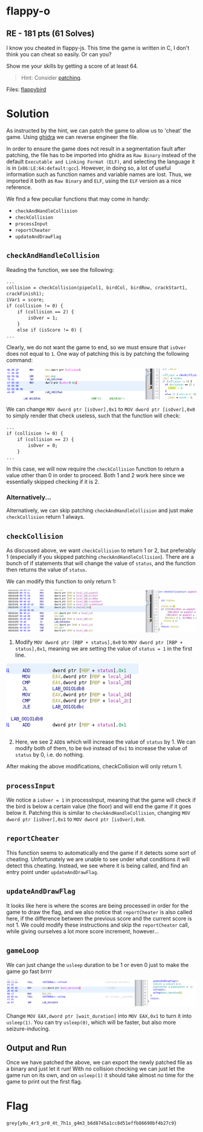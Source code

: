 # flappy-o

## RE - 181 pts (61 Solves)

I know you cheated in flappy-js. This time the game is written in C, I don't think you can cheat so easily. Or can you?

Show me your skills by getting a score of at least 64.

> Hint: Consider [patching](https://www.youtube.com/watch?v=8U6JOQnOOkg).

Files: [flappybird](./flappy-o/flappybird)

# Solution

As instructed by the hint, we can patch the game to allow us to 'cheat' the game. Using [ghidra](https://www.kali.org/tools/ghidra/) we can reverse engineer the file.

In order to ensure the game does not result in a segmentation fault after patching, the file has to be imported into ghidra as `Raw Binary` instead of the default `Executable and Linking Format (ELF)`, and selecting the language it is in (`x86:LE:64:default:gcc`). However, in doing so, a lot of useful information such as function names and variable names are lost. Thus, we imported it both as `Raw Binary` and `ELF`, using the `ELF` version as a nice reference.

We find a few peculiar functions that may come in handy:

- `checkAndHandleCollision`
- `checkCollision`
- `processInput`
- `reportCheater`
- `updateAndDrawFlag`

## `checkAndHandleCollision`

Reading the function, we see the following:

```
...
collision = checkCollision(pipeCol1, birdCol, birdRow, crackStart1, crackFinish1);
iVar1 = score;
if (collision != 0) {
    if (collision == 2) {
        isOver = 1;
    }
    else if (isScore != 0) {
...
```

Clearly, we do not want the game to end, so we must ensure that `isOver` does not equal to `1`. One way of patching this is by patching the following command:

![checkAndHandleCollision](./flappy-o/checkAndHandleCollision.png)

We can change `MOV dword ptr [isOver],0x1` to `MOV dword ptr [isOver],0x0` to simply render that check useless, such that the function will check:

```
...
if (collision != 0) {
    if (collision == 2) {
        isOver = 0;
    }
...
```

In this case, we will now require the `checkCollision` function to return a value other than 0 in order to proceed. Both 1 and 2 work here since we essentially skipped checking if it is 2. 

### Alternatively...

Alternatively, we can skip patching `checkAndHandleCollision` and just make `checkCollision` return 1 always.

## `checkCollision`

As discussed above, we want `checkCollision` to return 1 or 2, but preferably 1 (especially if you skipped patching `checkAndHandleCollision`). There are a bunch of if statements that will change the value of `status`, and the function then returns the value of `status`.

We can modify this function to only return 1:

![checkCollision-1](./flappy-o/checkCollision-1.png)

1. Modify `MOV dword ptr [RBP + status],0x0` to `MOV dword ptr [RBP + status],0x1`, meaning we are setting the value of `status = 1` in the first line.

![checkCollision-2](./flappy-o/checkCollision-2.png)

2. Here, we see 2 `ADD`s which will increase the value of `status` by 1. We can modify both of them, to be `0x0` instead of `0x1` to increase the value of `status` by 0, i.e. do nothing.

After making the above modifications, checkCollision will only return 1.

## `processInput`

We notice a `isOver = 1` in processInput, meaning that the game will check if the bird is below a certain value (the floor) and will end the game if it goes below it. Patching this is similar to `checkAndHandleCollision`, changing `MOV dword ptr [isOver],0x1` to `MOV dword ptr [isOver],0x0`.

## `reportCheater`

This function seems to automatically end the game if it detects some sort of cheating. Unfortunately we are unable to see under what conditions it will detect this cheating. Instead, we see where it is being called, and find an entry point under `updateAndDrawFlag`.

## `updateAndDrawFlag`

It looks like here is where the scores are being processed in order for the game to draw the flag, and we also notice that `reportCheater` is also called here, if the difference between the previous score and the current score is not 1. We could modify these instructions and skip the `reportCheater` call, while giving ourselves a lot more score increment, however...

## `gameLoop`

We can just change the `usleep` duration to be 1 or even 0 just to make the game go fast brrrr

![gameLoop](./flappy-o/gameLoop.png)

Change `MOV EAX,dword ptr [wait_duration]` into `MOV EAX,0x1` to turn it into `usleep(1)`. You can try `usleep(0)`, which will be faster, but also more seizure-inducing.

## Output and Run

Once we have patched the above, we can export the newly patched file as a binary and just let it run! With no collision checking we can just let the game run on its own, and on `usleep(1)` it should take almost no time for the game to print out the first flag.

# Flag

`grey{y0u_4r3_pr0_4t_7h1s_g4m3_b6d8745a1cc8d51effb86690bf4b27c9}` 